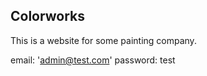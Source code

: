 ## Colorworks

This is a website for some painting company.

email: 'admin@test.com'
password: test
